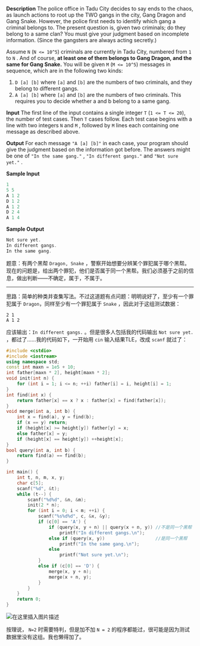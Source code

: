 **Description**
The police office in Tadu City decides to say ends to the chaos, as launch actions to root up the TWO gangs in the city, Gang Dragon and Gang Snake. However, the police first needs to identify which gang a criminal belongs to. The present question is, given two criminals; do they belong to a same clan? You must give your judgment based on incomplete information. (Since the gangsters are always acting secretly.)

Assume `N` (`N <= 10^5`) criminals are currently in Tadu City, numbered from `1` to `N` . And of course, **at least one of them belongs to Gang Dragon, and the same for Gang Snake.** You will be given `M` (`M <= 10^5`) messages in sequence, which are in the following two kinds:
1. `D [a] [b]`
where `[a]` and `[b]` are the numbers of two criminals, and they belong to different gangs.
2. `A [a] [b]`
where `[a]` and `[b]` are the numbers of two criminals. This requires you to decide whether a and b belong to a same gang.

**Input**
The first line of the input contains a single integer `T` (`1 <= T <= 20`), the number of test cases. Then `T` cases follow. Each test case begins with a line with two integers `N` and `M` , followed by `M` lines each containing one message as described above.

**Output**
For each message `"A [a] [b]"` in each case, your program should give the judgment based on the information got before. The answers might be one of `"In the same gang."` , `"In different gangs."` and `"Not sure yet."` .

**Sample Input**
```cpp
1
5 5
A 1 2
D 1 2
A 1 2
D 2 4
A 1 4
```
**Sample Output**
```cpp
Not sure yet.
In different gangs.
In the same gang.
```

题意：有两个黑帮 `Dragon, Snake` ，警察开始想要分辨某个罪犯属于哪个黑帮。现在的问题是，给出两个罪犯，他们是否属于同一个黑帮。我们必须基于之前的信息，做出判断——不确定，属于，不属于。

---
思路：简单的种类并查集写法。不过这道题有点问题：明明说好了，至少有一个罪犯属于 `Dragon`，同样至少有一个罪犯属于 `Snake` ，因此对于这组测试数据：
```
2 1
A 1 2
```
应该输出：`In different gangs.` 。但是很多人包括我的代码输出 `Not sure yet.` ，都过了……我的代码如下，一开始用 `cin` 输入结果TLE，改成 `scanf` 就过了：
```cpp
#include <cstdio>
#include <iostream>
using namespace std;
const int maxn = 1e5 + 10;
int father[maxn * 2], height[maxn * 2];
void init(int n) {
	for (int i = 1; i <= n; ++i) father[i] = i, height[i] = 1;
}
int find(int x) {
	return father[x] == x ? x : father[x] = find(father[x]);
}
void merge(int a, int b) {
	int x = find(a), y = find(b);
	if (x == y) return;
	if (height[x] >= height[y]) father[y] = x;
	else father[x] = y;
	if (height[x] == height[y]) ++height[x];
}
bool query(int a, int b) {
	return find(a) == find(b);
}

int main() { 
	int t, n, m, x, y;
	char c[5];
	scanf("%d", &t);
	while (t--) {
		scanf("%d%d", &n, &m);
		init(2 * n);
		for (int i = 0; i < m; ++i) {
			scanf("%s%d%d", c, &x, &y);
			if (c[0] == 'A') {
				if (query(x, y + n) || query(x + n, y)) //不是同一个黑帮
					printf("In different gangs.\n");
				else if (query(x, y)) 					//是同一个黑帮
					printf("In the same gang.\n");
				else 
					printf("Not sure yet.\n");
			} 
			else if (c[0] == 'D') {
				merge(x, y + n);
				merge(x + n, y);
			}
		}
	}
    return 0;
}
```
![在这里插入图片描述](https://img-blog.csdnimg.cn/20200829134309997.png#pic_center)

按理说， `N=2` 时需要特判，但是加不加 `N = 2` 的程序都能过，很可能是因为测试数据里没有这组。我也懒得加了。


